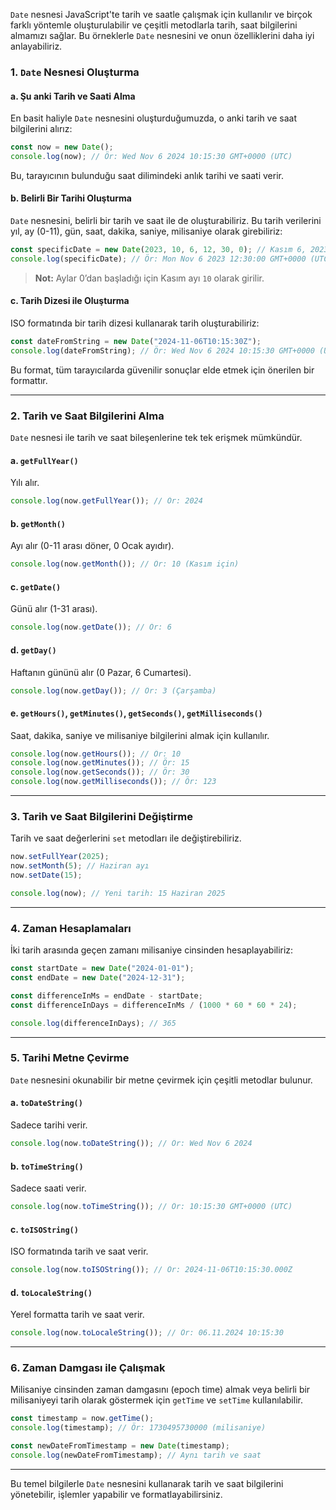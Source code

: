 `Date` nesnesi JavaScript'te tarih ve saatle çalışmak için kullanılır ve birçok farklı yöntemle oluşturulabilir ve çeşitli metodlarla tarih, saat bilgilerini almamızı sağlar. Bu örneklerle `Date` nesnesini ve onun özelliklerini daha iyi anlayabiliriz.

### 1. `Date` Nesnesi Oluşturma

#### a. Şu anki Tarih ve Saati Alma
En basit haliyle `Date` nesnesini oluşturduğumuzda, o anki tarih ve saat bilgilerini alırız:

```javascript
const now = new Date();
console.log(now); // Ör: Wed Nov 6 2024 10:15:30 GMT+0000 (UTC)
```

Bu, tarayıcının bulunduğu saat dilimindeki anlık tarihi ve saati verir.

#### b. Belirli Bir Tarihi Oluşturma
`Date` nesnesini, belirli bir tarih ve saat ile de oluşturabiliriz. Bu tarih verilerini yıl, ay (0-11), gün, saat, dakika, saniye, milisaniye olarak girebiliriz:

```javascript
const specificDate = new Date(2023, 10, 6, 12, 30, 0); // Kasım 6, 2023, 12:30:00
console.log(specificDate); // Ör: Mon Nov 6 2023 12:30:00 GMT+0000 (UTC)
```

> **Not:** Aylar 0’dan başladığı için Kasım ayı `10` olarak girilir.

#### c. Tarih Dizesi ile Oluşturma
ISO formatında bir tarih dizesi kullanarak tarih oluşturabiliriz:

```javascript
const dateFromString = new Date("2024-11-06T10:15:30Z");
console.log(dateFromString); // Ör: Wed Nov 6 2024 10:15:30 GMT+0000 (UTC)
```

Bu format, tüm tarayıcılarda güvenilir sonuçlar elde etmek için önerilen bir formattır.

---

### 2. Tarih ve Saat Bilgilerini Alma

`Date` nesnesi ile tarih ve saat bileşenlerine tek tek erişmek mümkündür.

#### a. `getFullYear()`
Yılı alır.

```javascript
console.log(now.getFullYear()); // Ör: 2024
```

#### b. `getMonth()`
Ayı alır (0-11 arası döner, 0 Ocak ayıdır).

```javascript
console.log(now.getMonth()); // Ör: 10 (Kasım için)
```

#### c. `getDate()`
Günü alır (1-31 arası).

```javascript
console.log(now.getDate()); // Ör: 6
```

#### d. `getDay()`
Haftanın gününü alır (0 Pazar, 6 Cumartesi).

```javascript
console.log(now.getDay()); // Ör: 3 (Çarşamba)
```

#### e. `getHours()`, `getMinutes()`, `getSeconds()`, `getMilliseconds()`
Saat, dakika, saniye ve milisaniye bilgilerini almak için kullanılır.

```javascript
console.log(now.getHours()); // Ör: 10
console.log(now.getMinutes()); // Ör: 15
console.log(now.getSeconds()); // Ör: 30
console.log(now.getMilliseconds()); // Ör: 123
```

---

### 3. Tarih ve Saat Bilgilerini Değiştirme

Tarih ve saat değerlerini `set` metodları ile değiştirebiliriz.

```javascript
now.setFullYear(2025);
now.setMonth(5); // Haziran ayı
now.setDate(15);

console.log(now); // Yeni tarih: 15 Haziran 2025
```

---

### 4. Zaman Hesaplamaları

İki tarih arasında geçen zamanı milisaniye cinsinden hesaplayabiliriz:

```javascript
const startDate = new Date("2024-01-01");
const endDate = new Date("2024-12-31");

const differenceInMs = endDate - startDate;
const differenceInDays = differenceInMs / (1000 * 60 * 60 * 24);

console.log(differenceInDays); // 365
```

---

### 5. Tarihi Metne Çevirme

`Date` nesnesini okunabilir bir metne çevirmek için çeşitli metodlar bulunur.

#### a. `toDateString()`
Sadece tarihi verir.

```javascript
console.log(now.toDateString()); // Ör: Wed Nov 6 2024
```

#### b. `toTimeString()`
Sadece saati verir.

```javascript
console.log(now.toTimeString()); // Ör: 10:15:30 GMT+0000 (UTC)
```

#### c. `toISOString()`
ISO formatında tarih ve saat verir.

```javascript
console.log(now.toISOString()); // Ör: 2024-11-06T10:15:30.000Z
```

#### d. `toLocaleString()`
Yerel formatta tarih ve saat verir.

```javascript
console.log(now.toLocaleString()); // Ör: 06.11.2024 10:15:30
```

---

### 6. Zaman Damgası ile Çalışmak

Milisaniye cinsinden zaman damgasını (epoch time) almak veya belirli bir milisaniyeyi tarih olarak göstermek için `getTime` ve `setTime` kullanılabilir.

```javascript
const timestamp = now.getTime();
console.log(timestamp); // Ör: 1730495730000 (milisaniye)

const newDateFromTimestamp = new Date(timestamp);
console.log(newDateFromTimestamp); // Aynı tarih ve saat
```

---

Bu temel bilgilerle `Date` nesnesini kullanarak tarih ve saat bilgilerini yönetebilir, işlemler yapabilir ve formatlayabilirsiniz.